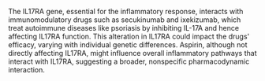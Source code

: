 The IL17RA gene, essential for the inflammatory response, interacts with immunomodulatory drugs such as secukinumab and ixekizumab, which treat autoimmune diseases like psoriasis by inhibiting IL-17A and hence affecting IL17RA function. This alteration in IL17RA could impact the drugs' efficacy, varying with individual genetic differences. Aspirin, although not directly affecting IL17RA, might influence overall inflammatory pathways that interact with IL17RA, suggesting a broader, nonspecific pharmacodynamic interaction.